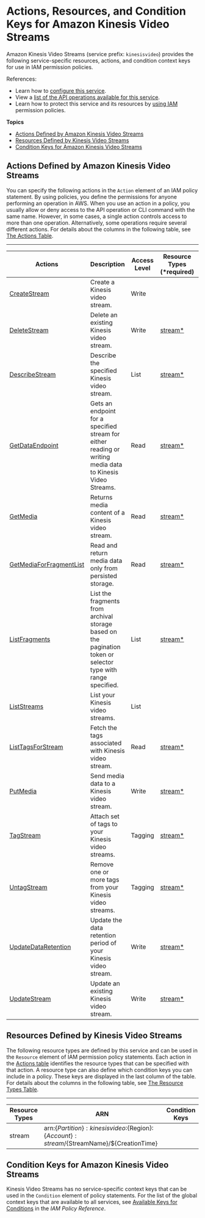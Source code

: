 # Actions, Resources, and Condition Keys for Amazon Kinesis Video Streams<a name="list_amazonkinesisvideostreams"></a>

Amazon Kinesis Video Streams \(service prefix: `kinesisvideo`\) provides the following service\-specific resources, actions, and condition context keys for use in IAM permission policies\.

References:
+ Learn how to [configure this service](http://docs.aws.amazon.com/kinesisvideostreams/latest/dg/)\.
+ View a [list of the API operations available for this service](http://docs.aws.amazon.com/kinesisvideostreams/latest/dg/)\.
+ Learn how to protect this service and its resources by [using IAM](http://docs.aws.amazon.com/kinesisvideostreams/latest/dg/how-iam.html) permission policies\.

**Topics**
+ [Actions Defined by Amazon Kinesis Video Streams](#amazonkinesisvideostreams-actions-as-permissions)
+ [Resources Defined by Kinesis Video Streams](#amazonkinesisvideostreams-resources-for-iam-policies)
+ [Condition Keys for Amazon Kinesis Video Streams](#amazonkinesisvideostreams-policy-keys)

## Actions Defined by Amazon Kinesis Video Streams<a name="amazonkinesisvideostreams-actions-as-permissions"></a>

You can specify the following actions in the `Action` element of an IAM policy statement\. By using policies, you define the permissions for anyone performing an operation in AWS\. When you use an action in a policy, you usually allow or deny access to the API operation or CLI command with the same name\. However, in some cases, a single action controls access to more than one operation\. Alternatively, some operations require several different actions\. For details about the columns in the following table, see [The Actions Table](reference_policies_actions-resources-contextkeys.md#actions_table)\.


****  

| Actions | Description | Access Level | Resource Types \(\*required\) | Condition Keys | Dependent Actions | 
| --- | --- | --- | --- | --- | --- | 
|   [ CreateStream ](http://docs.aws.amazon.com/kinesisvideostreams/latest/dg/API_CreateStream.html)  | Create a Kinesis video stream\. | Write |  |  |  | 
|   [ DeleteStream ](http://docs.aws.amazon.com/kinesisvideostreams/latest/dg/API_DeleteStream.html)  | Delete an existing Kinesis video stream\. | Write |   [ stream\* ](#amazonkinesisvideostreams-stream)   |  |  | 
|   [ DescribeStream ](http://docs.aws.amazon.com/kinesisvideostreams/latest/dg/API_DescribeStream.html)  | Describe the specified Kinesis video stream\. | List |   [ stream\* ](#amazonkinesisvideostreams-stream)   |  |  | 
|   [ GetDataEndpoint ](http://docs.aws.amazon.com/kinesisvideostreams/latest/dg/API_GetDataEndpoint.html)  | Gets an endpoint for a specified stream for either reading or writing media data to Kinesis Video Streams\. | Read |   [ stream\* ](#amazonkinesisvideostreams-stream)   |  |  | 
|   [ GetMedia ](http://docs.aws.amazon.com/kinesisvideostreams/latest/dg/API_GetMedia.html)  | Returns media content of a Kinesis video stream\. | Read |   [ stream\* ](#amazonkinesisvideostreams-stream)   |  |  | 
|   [ GetMediaForFragmentList ](http://docs.aws.amazon.com/kinesisvideostreams/latest/dg/API_GetMediaForFragmentList.html)  | Read and return media data only from persisted storage\. | Read |   [ stream\* ](#amazonkinesisvideostreams-stream)   |  |  | 
|   [ ListFragments ](http://docs.aws.amazon.com/kinesisvideostreams/latest/dg/API_ListFragments.html)  | List the fragments from archival storage based on the pagination token or selector type with range specified\. | List |   [ stream\* ](#amazonkinesisvideostreams-stream)   |  |  | 
|   [ ListStreams ](http://docs.aws.amazon.com/kinesisvideostreams/latest/dg/API_ListStreams.html)  | List your Kinesis video streams\. | List |  |  |  | 
|   [ ListTagsForStream ](http://docs.aws.amazon.com/kinesisvideostreams/latest/dg/API_ListTagsForStream.html)  | Fetch the tags associated with Kinesis video stream\. | Read |   [ stream\* ](#amazonkinesisvideostreams-stream)   |  |  | 
|   [ PutMedia ](http://docs.aws.amazon.com/kinesisvideostreams/latest/dg/API_PutMedia.html)  | Send media data to a Kinesis video stream\. | Write |   [ stream\* ](#amazonkinesisvideostreams-stream)   |  |  | 
|   [ TagStream ](http://docs.aws.amazon.com/kinesisvideostreams/latest/dg/API_TagStream.html)  | Attach set of tags to your Kinesis video streams\. | Tagging |   [ stream\* ](#amazonkinesisvideostreams-stream)   |  |  | 
|   [ UntagStream ](http://docs.aws.amazon.com/kinesisvideostreams/latest/dg/API_UntagStream.html)  | Remove one or more tags from your Kinesis video streams\. | Tagging |   [ stream\* ](#amazonkinesisvideostreams-stream)   |  |  | 
|   [ UpdateDataRetention ](http://docs.aws.amazon.com/kinesisvideostreams/latest/dg/API_UpdateDataRetention.html)  | Update the data retention period of your Kinesis video stream\. | Write |   [ stream\* ](#amazonkinesisvideostreams-stream)   |  |  | 
|   [ UpdateStream ](http://docs.aws.amazon.com/kinesisvideostreams/latest/dg/API_UpdateStream.html)  | Update an existing Kinesis video stream\. | Write |   [ stream\* ](#amazonkinesisvideostreams-stream)   |  |  | 

## Resources Defined by Kinesis Video Streams<a name="amazonkinesisvideostreams-resources-for-iam-policies"></a>

The following resource types are defined by this service and can be used in the `Resource` element of IAM permission policy statements\. Each action in the [Actions table](#amazonkinesisvideostreams-actions-as-permissions) identifies the resource types that can be specified with that action\. A resource type can also define which condition keys you can include in a policy\. These keys are displayed in the last column of the table\. For details about the columns in the following table, see [The Resource Types Table](reference_policies_actions-resources-contextkeys.md#resources_table)\.


****  

| Resource Types | ARN | Condition Keys | 
| --- | --- | --- | 
|   stream  |  arn:$\{Partition\}:kinesisvideo:$\{Region\}:$\{Account\}:stream/$\{StreamName\}/$\{CreationTime\}  |  | 

## Condition Keys for Amazon Kinesis Video Streams<a name="amazonkinesisvideostreams-policy-keys"></a>

Kinesis Video Streams has no service\-specific context keys that can be used in the `Condition` element of policy statements\. For the list of the global context keys that are available to all services, see [Available Keys for Conditions](reference_policies_condition-keys.html#AvailableKeys) in the *IAM Policy Reference*\.